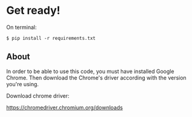 # Get ready!

On terminal:

`$ pip install -r requirements.txt`

## About
In order to be able to use this code, you must have installed Google Chrome. Then download the Chrome's driver according with the version you're using.

Download chrome driver:

https://chromedriver.chromium.org/downloads
